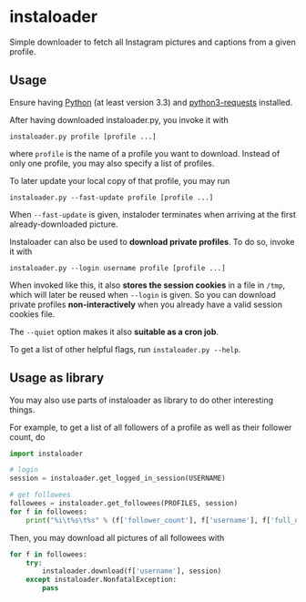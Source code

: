 # instaloader

Simple downloader to fetch all Instagram pictures and captions from a given profile.

## Usage

Ensure having [Python](https://www.python.org/) (at least version 3.3) and
[python3-requests](https://pypi.python.org/pypi/requests/) installed.

After having downloaded instaloader.py, you invoke it with
```
instaloader.py profile [profile ...]
```
where `profile` is the name of a profile you want to download. Instead of only one profile, you may
also specify a list of profiles.

To later update your local copy of that profile, you may run
```
instaloader.py --fast-update profile [profile ...]
```
When `--fast-update` is given, instaloder terminates when arriving at the first already-downloaded
picture.

Instaloader can also be used to **download private profiles**. To do so, invoke it with
```
instaloader.py --login username profile [profile ...]
```
When invoked like this, it also **stores the session cookies** in a file in `/tmp`, which will later
be reused when `--login` is given. So you can download private profiles **non-interactively** when
you already have a valid session cookies file.

The `--quiet` option makes it also **suitable as a cron job**.

To get a list of other helpful flags, run `instaloader.py --help`.

## Usage as library

You may also use parts of instaloader as library to do other interesting things.

For example, to get a list of all followers of a profile as well as their follower count, do
```python
import instaloader

# login
session = instaloader.get_logged_in_session(USERNAME)

# get followees
followees = instaloader.get_followees(PROFILES, session)
for f in followees:
    print("%i\t%s\t%s" % (f['follower_count'], f['username'], f['full_name']))
```

Then, you may download all pictures of all followees with
```python
for f in followees:
    try:
        instaloader.download(f['username'], session)
    except instaloader.NonfatalException:
        pass
```
